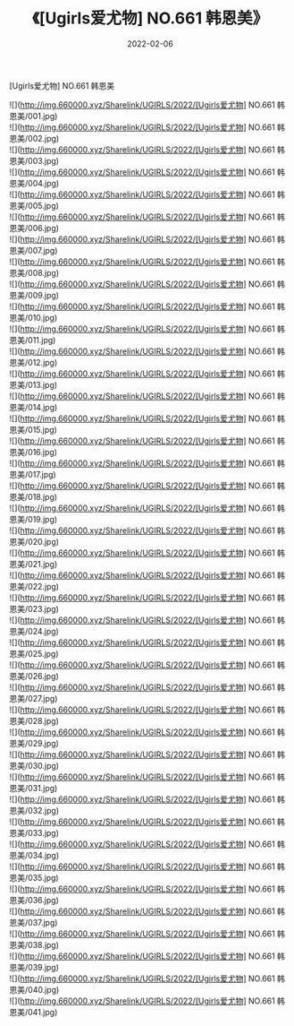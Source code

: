 ﻿---
layout: post
title:  《[Ugirls爱尤物] NO.661 韩恩美》
date:   2022-02-06
img: http://img.660000.xyz/Sharelink/UGIRLS/2022/[Ugirls爱尤物] NO.661 韩恩美/000.jpg
categories: [美女, 清纯, 唯美]
---

[Ugirls爱尤物] NO.661 韩恩美

 ![](http://img.660000.xyz/Sharelink/UGIRLS/2022/[Ugirls爱尤物] NO.661 韩恩美/001.jpg) <br>![](http://img.660000.xyz/Sharelink/UGIRLS/2022/[Ugirls爱尤物] NO.661 韩恩美/002.jpg) <br>![](http://img.660000.xyz/Sharelink/UGIRLS/2022/[Ugirls爱尤物] NO.661 韩恩美/003.jpg) <br>![](http://img.660000.xyz/Sharelink/UGIRLS/2022/[Ugirls爱尤物] NO.661 韩恩美/004.jpg) <br>![](http://img.660000.xyz/Sharelink/UGIRLS/2022/[Ugirls爱尤物] NO.661 韩恩美/005.jpg) <br>![](http://img.660000.xyz/Sharelink/UGIRLS/2022/[Ugirls爱尤物] NO.661 韩恩美/006.jpg) <br>![](http://img.660000.xyz/Sharelink/UGIRLS/2022/[Ugirls爱尤物] NO.661 韩恩美/007.jpg) <br>![](http://img.660000.xyz/Sharelink/UGIRLS/2022/[Ugirls爱尤物] NO.661 韩恩美/008.jpg) <br>![](http://img.660000.xyz/Sharelink/UGIRLS/2022/[Ugirls爱尤物] NO.661 韩恩美/009.jpg) <br>![](http://img.660000.xyz/Sharelink/UGIRLS/2022/[Ugirls爱尤物] NO.661 韩恩美/010.jpg) <br>![](http://img.660000.xyz/Sharelink/UGIRLS/2022/[Ugirls爱尤物] NO.661 韩恩美/011.jpg) <br>![](http://img.660000.xyz/Sharelink/UGIRLS/2022/[Ugirls爱尤物] NO.661 韩恩美/012.jpg) <br>![](http://img.660000.xyz/Sharelink/UGIRLS/2022/[Ugirls爱尤物] NO.661 韩恩美/013.jpg) <br>![](http://img.660000.xyz/Sharelink/UGIRLS/2022/[Ugirls爱尤物] NO.661 韩恩美/014.jpg) <br>![](http://img.660000.xyz/Sharelink/UGIRLS/2022/[Ugirls爱尤物] NO.661 韩恩美/015.jpg) <br>![](http://img.660000.xyz/Sharelink/UGIRLS/2022/[Ugirls爱尤物] NO.661 韩恩美/016.jpg) <br>![](http://img.660000.xyz/Sharelink/UGIRLS/2022/[Ugirls爱尤物] NO.661 韩恩美/017.jpg) <br>![](http://img.660000.xyz/Sharelink/UGIRLS/2022/[Ugirls爱尤物] NO.661 韩恩美/018.jpg) <br>![](http://img.660000.xyz/Sharelink/UGIRLS/2022/[Ugirls爱尤物] NO.661 韩恩美/019.jpg) <br>![](http://img.660000.xyz/Sharelink/UGIRLS/2022/[Ugirls爱尤物] NO.661 韩恩美/020.jpg) <br>![](http://img.660000.xyz/Sharelink/UGIRLS/2022/[Ugirls爱尤物] NO.661 韩恩美/021.jpg) <br>![](http://img.660000.xyz/Sharelink/UGIRLS/2022/[Ugirls爱尤物] NO.661 韩恩美/022.jpg) <br>![](http://img.660000.xyz/Sharelink/UGIRLS/2022/[Ugirls爱尤物] NO.661 韩恩美/023.jpg) <br>![](http://img.660000.xyz/Sharelink/UGIRLS/2022/[Ugirls爱尤物] NO.661 韩恩美/024.jpg) <br>![](http://img.660000.xyz/Sharelink/UGIRLS/2022/[Ugirls爱尤物] NO.661 韩恩美/025.jpg) <br>![](http://img.660000.xyz/Sharelink/UGIRLS/2022/[Ugirls爱尤物] NO.661 韩恩美/026.jpg) <br>![](http://img.660000.xyz/Sharelink/UGIRLS/2022/[Ugirls爱尤物] NO.661 韩恩美/027.jpg) <br>![](http://img.660000.xyz/Sharelink/UGIRLS/2022/[Ugirls爱尤物] NO.661 韩恩美/028.jpg) <br>![](http://img.660000.xyz/Sharelink/UGIRLS/2022/[Ugirls爱尤物] NO.661 韩恩美/029.jpg) <br>![](http://img.660000.xyz/Sharelink/UGIRLS/2022/[Ugirls爱尤物] NO.661 韩恩美/030.jpg) <br>![](http://img.660000.xyz/Sharelink/UGIRLS/2022/[Ugirls爱尤物] NO.661 韩恩美/031.jpg) <br>![](http://img.660000.xyz/Sharelink/UGIRLS/2022/[Ugirls爱尤物] NO.661 韩恩美/032.jpg) <br>![](http://img.660000.xyz/Sharelink/UGIRLS/2022/[Ugirls爱尤物] NO.661 韩恩美/033.jpg) <br>![](http://img.660000.xyz/Sharelink/UGIRLS/2022/[Ugirls爱尤物] NO.661 韩恩美/034.jpg) <br>![](http://img.660000.xyz/Sharelink/UGIRLS/2022/[Ugirls爱尤物] NO.661 韩恩美/035.jpg) <br>![](http://img.660000.xyz/Sharelink/UGIRLS/2022/[Ugirls爱尤物] NO.661 韩恩美/036.jpg) <br>![](http://img.660000.xyz/Sharelink/UGIRLS/2022/[Ugirls爱尤物] NO.661 韩恩美/037.jpg) <br>![](http://img.660000.xyz/Sharelink/UGIRLS/2022/[Ugirls爱尤物] NO.661 韩恩美/038.jpg) <br>![](http://img.660000.xyz/Sharelink/UGIRLS/2022/[Ugirls爱尤物] NO.661 韩恩美/039.jpg) <br>![](http://img.660000.xyz/Sharelink/UGIRLS/2022/[Ugirls爱尤物] NO.661 韩恩美/040.jpg) <br>![](http://img.660000.xyz/Sharelink/UGIRLS/2022/[Ugirls爱尤物] NO.661 韩恩美/041.jpg) <br>